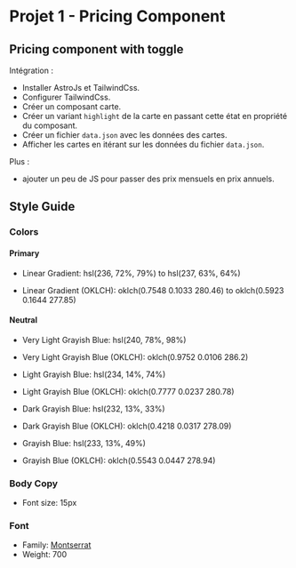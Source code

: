 # Projet 1 - Pricing Component

## Pricing component with toggle

Intégration :

- Installer AstroJs et TailwindCss.
- Configurer TailwindCss.
- Créer un composant carte.
- Créer un variant `highlight` de la carte en passant cette état en propriété du composant.
- Créer un fichier `data.json` avec les données des cartes.
- Afficher les cartes en itérant sur les données du fichier `data.json`.

Plus :

- ajouter un peu de JS pour passer des prix mensuels en prix annuels.

## Style Guide

### Colors

#### Primary

<!-- https://oklch.com/ -->

- Linear Gradient: hsl(236, 72%, 79%) to hsl(237, 63%, 64%)

- Linear Gradient (OKLCH): oklch(0.7548 0.1033 280.46) to oklch(0.5923 0.1644 277.85)

#### Neutral

- Very Light Grayish Blue: hsl(240, 78%, 98%)
- Very Light Grayish Blue (OKLCH): oklch(0.9752 0.0106 286.2)

- Light Grayish Blue: hsl(234, 14%, 74%)
- Light Grayish Blue (OKLCH): oklch(0.7777 0.0237 280.78)

- Dark Grayish Blue: hsl(232, 13%, 33%)
- Dark Grayish Blue (OKLCH): oklch(0.4218 0.0317 278.09)

- Grayish Blue: hsl(233, 13%, 49%)
- Grayish Blue (OKLCH): oklch(0.5543 0.0447 278.94)

### Body Copy

- Font size: 15px

### Font

- Family: [Montserrat](https://fonts.google.com/specimen/Montserrat)
- Weight: 700
